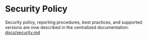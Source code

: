 # Security Policy

Security policy, reporting procedures, best practices, and supported versions are now described in the centralized documentation:
[docs/security.md](docs/security.md)
